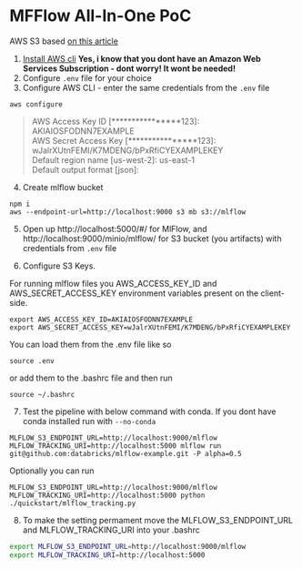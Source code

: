 # MFFlow All-In-One PoC

AWS S3 based [on this article ](https://dev.to/goodidea/how-to-fake-aws-locally-with-localstack-27me)


1. [Install AWS cli](https://aws.amazon.com/cli/) **Yes, i know that you dont have an Amazon Web Services Subscription - dont worry! It wont be needed!**
2. Configure `.env` file for your choice
3. Configure AWS CLI - enter the same credentials from the `.env` file

```shell
aws configure
```
> AWS Access Key ID [****************123]: AKIAIOSFODNN7EXAMPLE  
> AWS Secret Access Key [****************123]: wJalrXUtnFEMI/K7MDENG/bPxRfiCYEXAMPLEKEY  
> Default region name [us-west-2]: us-east-1  
> Default output format [json]: <ENTER>  

4. Create mlflow bucket

```shell
npm i
aws --endpoint-url=http://localhost:9000 s3 mb s3://mlflow
```

5. Open up http://localhost:5000/#/ for MlFlow, and http://localhost:9000/minio/mlflow/ for S3 bucket (you artifacts) with credentials from `.env` file

6. Configure S3 Keys.

For running mlflow files you AWS_ACCESS_KEY_ID and AWS_SECRET_ACCESS_KEY environment variables present on the client-side.

```shell
export AWS_ACCESS_KEY_ID=AKIAIOSFODNN7EXAMPLE
export AWS_SECRET_ACCESS_KEY=wJalrXUtnFEMI/K7MDENG/bPxRfiCYEXAMPLEKEY
```

You can load them from the .env file like so
```shell
source .env
```

or add them to the .bashrc file and then run

```shell
source ~/.bashrc
```


7. Test the pipeline with below command with conda. If you dont have conda installed run with `--no-conda`

```shell
MLFLOW_S3_ENDPOINT_URL=http://localhost:9000/mlflow MLFLOW_TRACKING_URI=http://localhost:5000 mlflow run git@github.com:databricks/mlflow-example.git -P alpha=0.5
```

Optionally you can run 
```shell
MLFLOW_S3_ENDPOINT_URL=http://localhost:9000/mlflow MLFLOW_TRACKING_URI=http://localhost:5000 python ./quickstart/mlflow_tracking.py
```

8. To make the setting permament move the MLFLOW_S3_ENDPOINT_URL and MLFLOW_TRACKING_URI into your .bashrc

```bash
export MLFLOW_S3_ENDPOINT_URL=http://localhost:9000/mlflow
export MLFLOW_TRACKING_URI=http://localhost:5000
```
